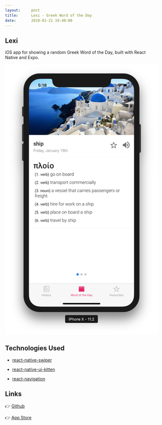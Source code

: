 ```yaml
---
layout:     post
title:      Lexi - Greek Word of the Day
date:       2018-01-21 19:40:00
---
```


## Lexi

iOS app for showing a random Greek Word of the Day, built with React Native and Expo.

![](https://github.com/gaving/lexi/raw/master/site/1.png)

## Technologies Used

* [react-native-swiper](https://github.com/leecade/react-native-swiper)

* [react-native-ui-kitten](https://akveo.github.io/react-native-ui-kitten/#/home)

* [react-navigation](https://reactnavigation.org/)

## Links

👉 [Github](https://github.com/gaving/lexi)

👉 [App Store](https://itunes.apple.com/us/app/lexi-greek-word-of-the-day/id1299483660?ls=1&mt=8)
